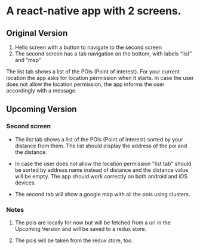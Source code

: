 # A react-native app with 2 screens.

## Original Version 

1. Hello screen with a button to navigate to the second screen
2. The second screen has a tab navigation on the bottom, with labels “list” and “map”

The list tab shows a list of the POIs (Point of interest).
For your current location the app asks for location permission when it starts. 
In case the user does not allow the location permission, the app informs the user 
accordingly with a message. 

## Upcoming Version
### Second screen 
- The list tab shows a list of the POIs (Point of interest) sorted by your distance from them. 
  The list should display the address of the poi and the distance.
  
- In case the user does not allow the location permission "list tab" should be sorted by address name instead of distance and 
  the distance value will be empty. The app should work correctly on both android and iOS devices.
  
- The second tab will show a google map with all the pois using clusters.

### Notes

1. The pois are locally for now but will be fetched from a url in the Upcoming Version 
   and will be saved to a redux store. 
   
2. The pois will be taken from the redux store, too. 

